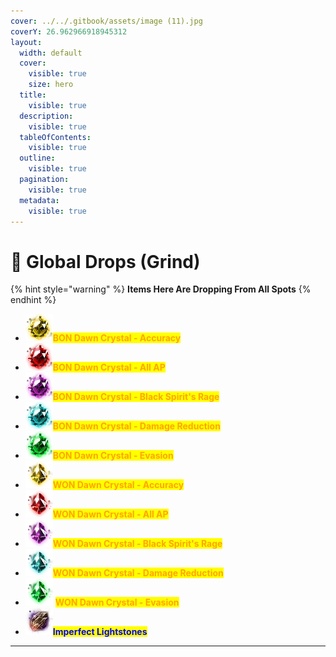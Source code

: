 ```yaml
---
cover: ../../.gitbook/assets/image (11).jpg
coverY: 26.962966918945312
layout:
  width: default
  cover:
    visible: true
    size: hero
  title:
    visible: true
  description:
    visible: true
  tableOfContents:
    visible: true
  outline:
    visible: true
  pagination:
    visible: true
  metadata:
    visible: true
---
```


# 🔶 Global Drops (Grind)

{% hint style="warning" %}
**Items Here Are Dropping From All Spots**
{% endhint %}

* <img src="../../.gitbook/assets/image (107).png" alt="" data-size="line"><mark style="color:orange;">**BON Dawn Crystal - Accuracy**</mark>
* <img src="../../.gitbook/assets/image (106).png" alt="" data-size="line"><mark style="color:orange;">**BON Dawn Crystal - All AP**</mark>
* <img src="../../.gitbook/assets/image (105).png" alt="" data-size="line"><mark style="color:orange;">**BON Dawn Crystal - Black Spirit's Rage**</mark>
* <img src="../../.gitbook/assets/image (104).png" alt="" data-size="line"><mark style="color:orange;">**BON Dawn Crystal - Damage Reduction**</mark>
* <img src="../../.gitbook/assets/image (108).png" alt="" data-size="line"><mark style="color:orange;">**BON Dawn Crystal - Evasion**</mark>
* <img src="../../.gitbook/assets/image (109).png" alt="" data-size="line"><mark style="color:orange;">**WON Dawn Crystal - Accuracy**</mark>
* <img src="../../.gitbook/assets/image (110).png" alt="" data-size="line"><mark style="color:orange;">**WON Dawn Crystal - All AP**</mark>
* <img src="../../.gitbook/assets/image (111).png" alt="" data-size="line"><mark style="color:orange;">**WON Dawn Crystal - Black Spirit's Rage**</mark>
* <img src="../../.gitbook/assets/image (112).png" alt="" data-size="line"><mark style="color:orange;">**WON Dawn Crystal - Damage Reduction**</mark>
* <img src="../../.gitbook/assets/image (113).png" alt="" data-size="line"> <mark style="color:orange;">**WON Dawn Crystal - Evasion**</mark>
* <img src="../../.gitbook/assets/image (89).png" alt="" data-size="line"><mark style="color:blue;">**Imperfect Lightstones**</mark>

***

